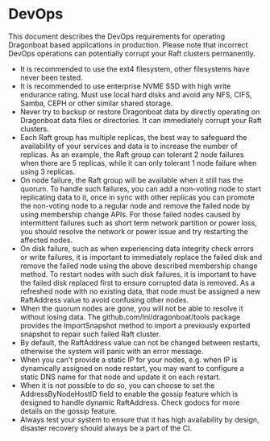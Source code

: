 # DevOps #

This document describes the DevOps requirements for operating Dragonboat based applications in production. Please note that incorrect DevOps operations can potentially corrupt your Raft clusters permanently.

* It is recommended to use the ext4 filesystem, other filesystems have never been tested.
* It is recommended to use enterprise NVME SSD with high write endurance rating. Must use local hard disks and avoid any NFS, CIFS, Samba, CEPH or other similar shared storage.
* Never try to backup or restore Dragonboat data by directly operating on Dragonboat data files or directories. It can immediately corrupt your Raft clusters. 
* Each Raft group has multiple replicas, the best way to safeguard the availability of your services and data is to increase the number of replicas. As an example, the Raft group can tolerant 2 node failures when there are 5 replicas, while it can only tolerant 1 node failure when using 3 replicas. 
* On node failure, the Raft group will be available when it still has the quorum. To handle such failures, you can add a non-voting node to start replicating data to it, once in sync with other replicas you can promote the non-voting node to a regular node and remove the failed node by using membership change APIs. For those failed nodes caused by intermittent failures such as short term network partition or power loss, you should resolve the network or power issue and try restarting the affected nodes.
* On disk failure, such as when experiencing data integrity check errors or write failures, it is important to immediately replace the failed disk and remove the failed node using the above described membership change method. To restart nodes with such disk failures, it is important to have the failed disk replaced first to ensure corrupted data is removed. As a refreshed node with no existing data, that node must be assigned a new RaftAddress value to avoid confusing other nodes. 
* When the quorum nodes are gone, you will not be able to resolve it without losing data. The github.com/lni/dragonboat/tools package provides the ImportSnapshot method to import a previously exported snapshot to repair such failed Raft cluster.
* By default, the RaftAddress value can not be changed between restarts, otherwise the system will panic with an error message.
* When you can't provide a static IP for your nodes, e.g. when IP is dynamically assigned on node restart, you may want to configure a static DNS name for that node and update it on each restart. 
* When it is not possible to do so, you can choose to set the AddressByNodeHostID field to enable the gossip feature which is designed to handle dynamic RaftAddress. Check godocs for more details on the gossip feature. 
* Always test your system to ensure that it has high availability by design, disaster recovery should always be a part of the CI.
